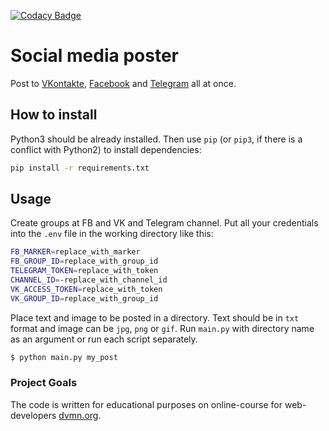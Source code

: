 [![Codacy Badge](https://api.codacy.com/project/badge/Grade/8f52980688da44b195bdd1f4d66de65c)](https://www.codacy.com/manual/Krendelev/smm3_social?utm_source=github.com&amp;utm_medium=referral&amp;utm_content=Krendelev/smm3_social&amp;utm_campaign=Badge_Grade)

# Social media poster

Post to [VKontakte](https://vk.com), [Facebook](https://facebook.com) and [Telegram](https://telegram.org/) all at once.

## How to install

Python3 should be already installed.
Then use `pip` (or `pip3`, if there is a conflict with Python2) to install dependencies:

```bash
pip install -r requirements.txt
```

## Usage

Create groups at FB and VK and Telegram channel. Put all your credentials into the `.env` file in the working directory like this:

```bash
FB_MARKER=replace_with_marker
FB_GROUP_ID=replace_with_group_id
TELEGRAM_TOKEN=replace_with_token
CHANNEL_ID=-replace_with_channel_id
VK_ACCESS_TOKEN=replace_with_token
VK_GROUP_ID=replace_with_group_id
```

Place text and image to be posted in a directory. Text should be in `txt` format and image can be `jpg`, `png` or `gif`. Run `main.py` with directory name as an argument or run each script separately.

```bash
$ python main.py my_post
```

### Project Goals

The code is written for educational purposes on online-course for web-developers [dvmn.org](https://dvmn.org/).
